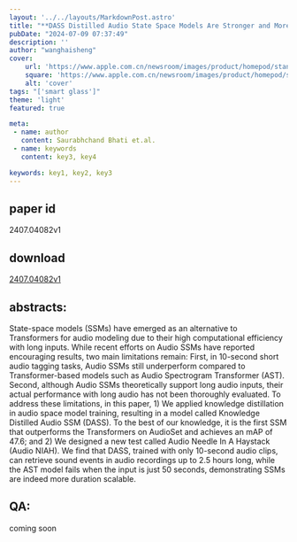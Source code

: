 ```yaml
---
layout: '../../layouts/MarkdownPost.astro'
title: "**DASS Distilled Audio State Space Models Are Stronger and More DurationScalable Learners**"
pubDate: "2024-07-09 07:37:49"
description: ''
author: "wanghaisheng"
cover:
    url: 'https://www.apple.com.cn/newsroom/images/product/homepod/standard/Apple-HomePod-hero-230118_big.jpg.large_2x.jpg'
    square: 'https://www.apple.com.cn/newsroom/images/product/homepod/standard/Apple-HomePod-hero-230118_big.jpg.large_2x.jpg'
    alt: 'cover'
tags: "['smart glass']"
theme: 'light'
featured: true

meta:
 - name: author
   content: Saurabhchand Bhati et.al.
 - name: keywords
   content: key3, key4

keywords: key1, key2, key3
---
```


## paper id
2407.04082v1
## download
[2407.04082v1](http://arxiv.org/abs/2407.04082v1)
## abstracts:
State-space models (SSMs) have emerged as an alternative to Transformers for audio modeling due to their high computational efficiency with long inputs. While recent efforts on Audio SSMs have reported encouraging results, two main limitations remain: First, in 10-second short audio tagging tasks, Audio SSMs still underperform compared to Transformer-based models such as Audio Spectrogram Transformer (AST). Second, although Audio SSMs theoretically support long audio inputs, their actual performance with long audio has not been thoroughly evaluated. To address these limitations, in this paper, 1) We applied knowledge distillation in audio space model training, resulting in a model called Knowledge Distilled Audio SSM (DASS). To the best of our knowledge, it is the first SSM that outperforms the Transformers on AudioSet and achieves an mAP of 47.6; and 2) We designed a new test called Audio Needle In A Haystack (Audio NIAH). We find that DASS, trained with only 10-second audio clips, can retrieve sound events in audio recordings up to 2.5 hours long, while the AST model fails when the input is just 50 seconds, demonstrating SSMs are indeed more duration scalable.
## QA:
coming soon
